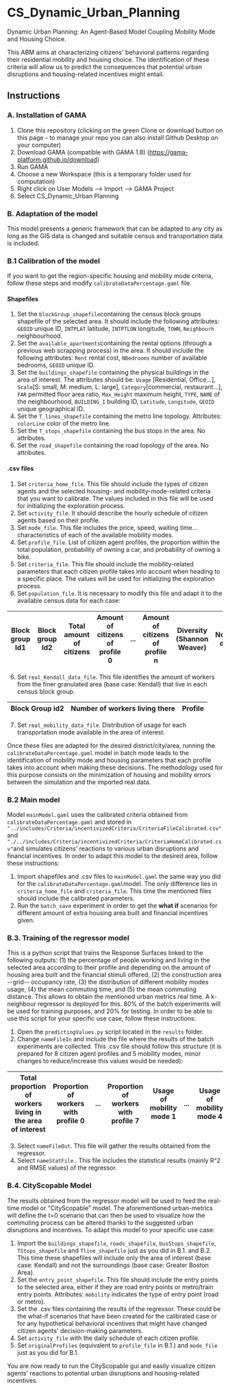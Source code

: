 # CS_Dynamic_Urban_Planning
Dynamic Urban Planning: An Agent-Based Model Coupling Mobility Mode and Housing Choice.

This ABM aims at characterizing citizens' behavioral patterns regarding their residential mobility and housing choice. The identification of these criteria will allow us to predict the consequences that potential urban disruptions and housing-related incentives might entail.

## Instructions

### A. Installation of GAMA

1. Clone this repository (clicking on the green Clone or download button on this page - to manage your repo you can also install Github Desktop on your computer)
2. Download GAMA (compatible with GAMA 1.8) (https://gama-platform.github.io/download)
3. Run GAMA
4. Choose a new Workspace (this is a temporary folder used for computation)
5. Right click on User Models --> Import --> GAMA Project
6. Select CS_Dynamic_Urban Planning


### B. Adaptation of the model

This model presents a generic framework that can be adapted to any city as long as the GIS data is changed and suitable census and transportation data is included.

### B.1 Calibration of the model

If you want to get the region-specific housing and mobility mode criteria, follow these steps and modify `calibrateDataPercentage.gaml` file.

#### Shapefiles

1. Set the `blockGroup_shapefile`containing the census block groups shapefile of the selected area. It should include the following attributes: `GEOID` unique ID, `INTPLAT` latitude, `INTPTLON` longitude, `TOWN`, `Neighbourh` neighbourhood.
2. Set the `available_apartments`containing the rental options (through a previous web scrapping process) in the area. It should include the following attributes: `Rent` rental cost, `NBedrooms` number of available bedrooms, `GEOID` unique ID. 
3. Set the `buildings_shapefile` containing the physical buildings in the area of interest. The attributes should be: `Usage` [Residential, Office...], `Scale`[S: small, M: medium, L: large], `Category`[commercial, restaurant...], `FAR` permitted floor area ratio, `Max_Height` maximum height, `TYPE`, `NAME` of the neighbourhood, `BUILDING_I` building ID, `Latitude`, `Longitude`, `GEOID` unique geographical ID.
4. Set the `T_lines_shapefile` containing the metro line topology. Attributes: `colorLine` color of the metro line.
5. Set the `T_stops_shapefile` containing the bus stops in the area. No attributes.
6. Set the `road_shapefile` containing the road topology of the area. No attributes.


#### .csv files

1. Set `criteria_home_file`. This file should include the types of citizen agents and the selected housing- and mobility-mode-related criteria that you want to calibrate. The values included in this file will be used for initializing the exploration process.
2. Set `activity_file`. It should describe the hourly schedule of citizen agents based on their profile.
3. Set `mode_file`. This file includes the price, speed, waiting time... characteristics of each of the available mobility modes.
4. Set `profile_file`. List of citizen agent profiles, the proportion within the total population, probability of owning a car, and probability of owning a bike.
5. Set `criteria_file`. This file should include the mobility-related parameters that each citizen profile takes into account when heading to a specific place. The values will be used for initializing the exploration process.
5. Set `population_file`. It is necessary to modify this file and adapt it to the available census data for each case:

| Block group Id1 | Block group Id2 | Total amount of citizens | Amount of citizens of profile 0 | ... | Amount of citizens of profile n | Diversity (Shannon Weaver) | Normalized diversity |
| --------------- | --------------- | ------------------------ | ------------------------------- | --- | ------------------------------- | -------------------------- | -------------------- |

6. Set `real_Kendall_data_file`. This file identifies the amount of workers from the finer granulated area (base case: Kendall) that live in each census block group.

|Block Group id2 | Number of workers living there | Profile |
| -------------- | ------------------------------ | ------- |

7. Set `real_mobility_data_file`. Distribution of usage for each transportation mode available in the area of interest.

Once these files are adapted for the desired district/city/area, running the `calibrateDataPercentage.gaml` model in batch mode leads to the identification of mobility mode and housing parameters that each profile takes into account when making these decisions. The methodology used for this purpose consists on the minimization of housing and mobility errors between the simulation and the imported real data.


### B.2 Main model

Model `mainModel.gaml` uses the calibrated criteria obtained from `calibrateDataPercentage.gaml` and stored in `"../includes/Criteria/incentivizedCriteria/CriteriaFileCalibrated.csv"` and `"./../includes/Criteria/incentivizedCriteria/CriteriaHomeCalibrated.csv"`and simulates citizens' reactions to various urban disruptions and financial incentives.
In order to adapt this model to the desired area, follow these instructions:

1. Import shapefiles and .csv files to `mainModel.gaml` the same way you did for the `calibrateDataPercentage.gaml`model. The only difference lies in `criteria_home_file` and `criteria_file`. This time the mentioned files should include the calibrated parameters.
2.  Run the `batch_save` experiment in order to get the **what if** scenarios for different amount of extra housing area built and financial incentives given.


### B.3. Training of the regressor model

This is a python script that trains the Response Surfaces linked to the following outputs: (1) the percentage of people working and living in the selected area according to their profile and depending on the amount of housing area built and the financial stimuli offered, (2) the construction area --grid-- occupancy rate, (3) the distribution of different mobility modes usage, (4) the mean commuting time, and (5) the mean commuting distance.
This allows to obtain the mentioned urban metrics real time. A k-neighbour regressor is deployed for this. 80% of the batch experiments will be used for training purposes, and 20% for testing. In order to be able to use this script for your specific use case, follow these instructions:

1. Open the `predictingValues.py` script located in the `results` folder.
2. Change `nameFileIn` and include the file where the results of the batch experiments are collected. This .csv file should follow this structure (it is prepared for 8 citizen agent profiles and 5 mobility modes, minor changes to reduce/increase this values would be needed):

| Total proportion of workers living in the area of interest | Proportion of workers with profile 0 | ... | Proportion of workers with profile 7 | Usage of mobility mode 1 | ... | Usage of mobility mode 4 | Mean commuting time | Mean commuting distance |  Construction site occupancy |
| ---------------------------------------------------------- | ------------------------------------ | --- | ------------------------------------ | ------------------------ | --- | ------------------------ | ------------------- | ----------------------- | ---------------------------- |

3. Select `nameFileOut`. This file will gather the results obtained from the regressor.
4. Select `nameStatFile` . This file includes the statistical results (mainly R^2 and RMSE values) of the regressor.


### B.4. CityScopable Model

The results obtained from the regressor model will be used to feed the real-time model or "CityScopable" model. The aforementioned urban-metrics will define the t=0 scenario that can then be used to visualize how the commuting process can be altered thanks to the suggested urban disruptions and incentives. To adapt this model to your specific use case:

1. Import the `buildings_shapefile`, `roads_shapefile`, `busStops_shapefile`, `TStops_shapefile` and `Tline_shapefile` just as you did in B.1. and B.2. This time these shapefiles will include only the area of interest (base case: Kendall) and not the surroundings (base case: Greater Boston Area).
2. Set the `entry_point_shapefile`. This file should include the entry points to the selected area, either if they are road entry points or metro/train entry points. Attributes: `mobility` indicates the type of entry point (road or metro).
3. Set the .csv files containing the results of the regressor. These could be the what-if scenarios that have been created for the calibrated case or for any hypothetical behavioral incentives that might have changed citizen agents' decision-making parameters.
4. Set `activity_file` with the daily schedule of each citizen profile.
5. Set `originalProfiles` (equivalent to `profile_file` in B.1.) and `mode_file` just as you did for B.1.

You are now ready to run the CityScopable gui and easily visualize citizen agents' reactions to potential urban disruptions and housing-related incentives.
 

